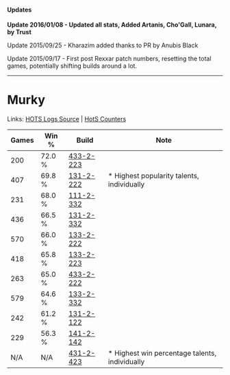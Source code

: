 #### Updates
**Update 2016/01/08 - Updated all stats, Added Artanis, Cho'Gall, Lunara, by Trust**

Update 2015/09/25 - Kharazim added thanks to PR by Anubis Black

Update 2015/09/17 - First post Rexxar patch numbers, resetting the total games, potentially shifting builds around a lot.

***

# Murky

Links: [HOTS Logs Source](https://www.hotslogs.com/Sitewide/HeroDetails?Hero=Murky) | [HotS Counters](http://hotscounters.com/#/hero/Murky)

Games  | Win %  | Build     | Note
-----  | -----  | -----     | ----
200    | 72.0 % | [433-2-223](http://www.heroesfire.com/hots/talent-calculator/murky#sh4_) | 
407    | 69.8 % | [131-2-222](http://www.heroesfire.com/hots/talent-calculator/murky#h9nU) | * Highest popularity talents, individually
231    | 68.0 % | [111-2-332](http://www.heroesfire.com/hots/talent-calculator/murky#gO-C) | 
436    | 66.5 % | [131-2-332](http://www.heroesfire.com/hots/talent-calculator/murky#h9pC) | 
570    | 66.0 % | [133-2-222](http://www.heroesfire.com/hots/talent-calculator/murky#hEf-) | 
418    | 65.8 % | [133-2-223](http://www.heroesfire.com/hots/talent-calculator/murky#hEf_) | 
263    | 65.0 % | [433-2-222](http://www.heroesfire.com/hots/talent-calculator/murky#sh4-) | 
579    | 64.6 % | [133-2-332](http://www.heroesfire.com/hots/talent-calculator/murky#hEhi) | 
242    | 61.2 % | [131-2-122](http://www.heroesfire.com/hots/talent-calculator/murky#h9lw) | 
229    | 56.3 % | [141-2-142](http://www.heroesfire.com/hots/talent-calculator/murky#hYAk) | 
N/A    | N/A    | [431-2-423](http://www.heroesfire.com/hots/talent-calculator/murky#scFd) | * Highest win percentage talents, individually
